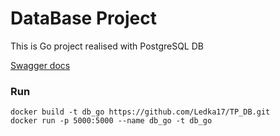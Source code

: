 # DataBase Project

This is Go project realised with PostgreSQL DB

[Swagger docs](https://tech-db-forum.bozaro.ru/)

### Run
```
docker build -t db_go https://github.com/Ledka17/TP_DB.git
docker run -p 5000:5000 --name db_go -t db_go
```